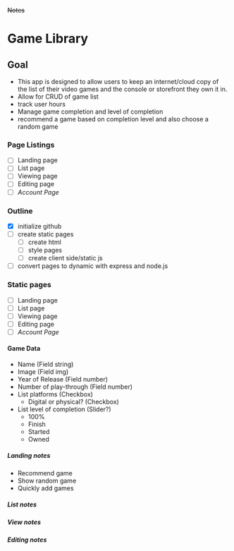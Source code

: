~~Notes~~
# Game Library

## Goal
* This app is designed to allow users to keep an internet/cloud copy of the list of their video games and the console or storefront they own it in.
* Allow for CRUD of game list
* track user hours
* Manage game completion and level of completion
* recommend a game based on completion level and also choose a random game

### Page Listings
- [ ] Landing page
- [ ] List page
- [ ] Viewing page
- [ ] Editing page
- [ ] _Account Page_

### Outline
- [x] initialize github
- [ ] create static pages
    - [ ] create html
    - [ ] style pages
    - [ ] create client side/static js
- [ ] convert pages to dynamic with express and node.js

### Static pages
- [ ] Landing page
- [ ] List page
- [ ] Viewing page
- [ ] Editing page
- [ ] _Account Page_

#### Game Data
* Name (Field string)
* Image (Field img)
* Year of Release (Field number)
* Number of play-through (Field number)
* List platforms (Checkbox)
  * Digital or physical? (Checkbox)
* List level of completion (Slider?)
  * 100%
  * Finish
  * Started
  * Owned

##### Landing notes
* Recommend game
* Show random game
* Quickly add games

##### List notes

##### View notes

##### Editing notes
